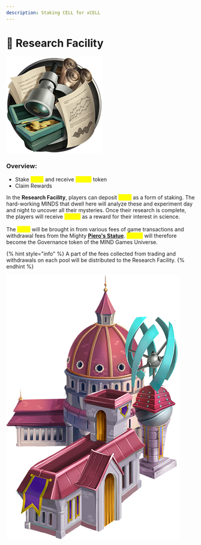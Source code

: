 ```yaml
---
description: Staking CELL for xCELL
---
```


# 📑 Research Facility

![](<../.gitbook/assets/Research (1).png>)

### Overview:&#x20;

* Stake <mark style="color:yellow;">**CELL**</mark> and receive <mark style="color:yellow;">**xCELL**</mark> token
* Claim Rewards

In the **Research Facility**, players can deposit <mark style="color:yellow;">**CELL**</mark> as a form of staking. The hard-working MINDS that dwell here will analyze these and experiment day and night to uncover all their mysteries. Once their research is complete, the players will receive <mark style="color:yellow;">**xCELL**</mark> as a reward for their interest in science. \
\
The <mark style="color:yellow;">**CELL**</mark> will be brought in from various fees of game transactions and withdrawal fees from the Mighty [**Piero's Statue**](pieros-statue.md). <mark style="color:yellow;">**xCELL**</mark> will therefore become the Governance token of the MIND Games Universe.

{% hint style="info" %}
A part of the fees collected from trading and withdrawals on each pool will be distributed to the Research Facility.
{% endhint %}

![](../.gitbook/assets/Research.png)
